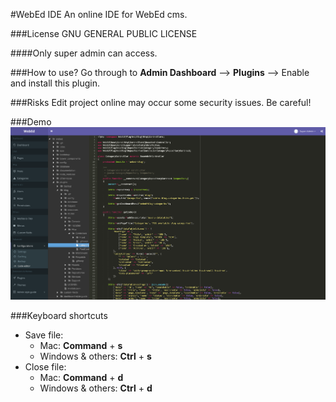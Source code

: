 #WebEd IDE
An online IDE for WebEd cms.

###License
GNU GENERAL PUBLIC LICENSE

####Only super admin can access.

###How to use?
Go through to **Admin Dashboard** --> **Plugins** --> Enable and install this plugin.

###Risks
Edit project online may occur some security issues. Be careful!

###Demo
![Demo image](./demo.png)

###Keyboard shortcuts
- Save file: 
    - Mac: **Command** + **s**
    - Windows & others: **Ctrl** + **s**
- Close file: 
    - Mac: **Command** + **d**
    - Windows & others: **Ctrl** + **d**